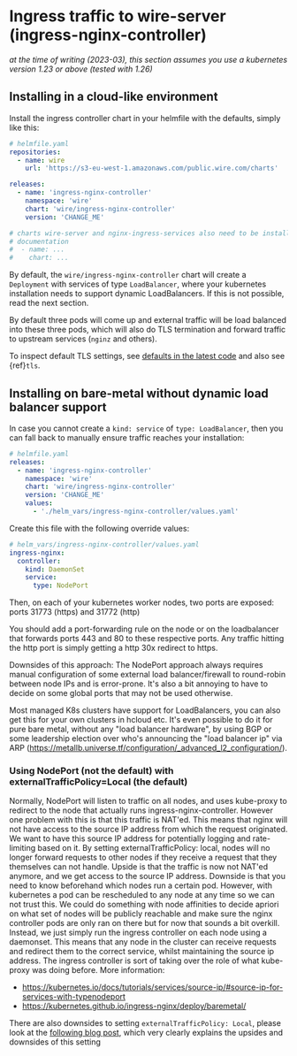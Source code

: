 # Ingress traffic to wire-server (ingress-nginx-controller)

*at the time of writing (2023-03), this section assumes you use a kubernetes
version 1.23 or above (tested with 1.26)*

## Installing in a cloud-like environment

Install the ingress controller chart in your helmfile with the defaults, simply
like this:

```yaml
# helmfile.yaml
repositories:
  - name: wire
    url: 'https://s3-eu-west-1.amazonaws.com/public.wire.com/charts'

releases:
  - name: 'ingress-nginx-controller'
    namespace: 'wire'
    chart: 'wire/ingress-nginx-controller'
    version: 'CHANGE_ME'

# charts wire-server and nginx-ingress-services also need to be installed, see other
# documentation
#  - name: ...
#    chart: ...
```

By default, the `wire/ingress-nginx-controller` chart will create a `Deployment`
with services of type `LoadBalancer`, where your kubernetes installation needs
to support dynamic LoadBalancers. If this is not possible, read the next section.

By default three pods will come up and external traffic will be load balanced into these
three pods, which will also do TLS termination and forward traffic to upstream
services (`nginz` and others).

To inspect default TLS settings, see [defaults in the latest code](https://github.com/wireapp/wire-server/blob/develop/charts/ingress-nginx-controller/values.yaml) and also see {ref}`tls`.

## Installing on bare-metal without dynamic load balancer support

In case you cannot create a `kind: service` of `type: LoadBalancer`, then you
can fall back to manually ensure traffic reaches your installation:

```yaml
# helmfile.yaml
releases:
  - name: 'ingress-nginx-controller'
    namespace: 'wire'
    chart: 'wire/ingress-nginx-controller'
    version: 'CHANGE_ME'
    values:
      - './helm_vars/ingress-nginx-controller/values.yaml'
```

Create this file with the following override values:

```yaml
# helm_vars/ingress-nginx-controller/values.yaml
ingress-nginx:
  controller:
    kind: DaemonSet
    service:
      type: NodePort
```

Then, on each of your kubernetes worker nodes, two ports are exposed: ports
31773 (https) and 31772 (http)

You should add a port-forwarding rule on the node or on the loadbalancer that
forwards ports 443 and 80 to these respective ports. Any traffic hitting the http port is simply getting a http 30x redirect to https.

Downsides of this approach: The NodePort approach always requires manual configuration of some external load balancer/firewall to round-robin between node IPs and is error-prone. It's also a bit annoying to have to decide on some global ports that may not be used otherwise.

Most managed K8s clusters have support for LoadBalancers, you can also get this for your own clusters in hcloud etc. It's even possible to do it for pure bare metal, without any "load balancer hardware", by using BGP or some leadership election over who's announcing the "load balancer ip" via ARP (https://metallb.universe.tf/configuration/_advanced_l2_configuration/).

### Using NodePort (not the default) with externalTrafficPolicy=Local (the default)

Normally, NodePort will listen to traffic on all nodes, and uses kube-proxy
to redirect to the node that actually runs ingress-nginx-controller. However
one problem with this is that this traffic is NAT'ed. This means that nginx
will not have access to the source IP address from which the request
originated.  We want to have this source IP address for potentially logging
and rate-limiting based on it. By setting externalTrafficPolicy: local,
nodes will no longer forward requests to other nodes if they receive a
request that they themselves can not handle. Upside is that the traffic is
now not NAT'ed anymore, and we get access to the source IP address. Downside
is that you need to know beforehand which nodes run a certain pod. However,
with kubernetes a pod can be rescheduled to any node at any time so we can
not trust this.  We could do something with node affinities to decide apriori
on what set of nodes will be publicly reachable and make sure the nginx
controller pods are only ran on there but for now that sounds a bit overkill.
Instead, we just simply run the ingress controller on each node using a
daemonset. This means that any node in the cluster can receive requests and
redirect them to the correct service, whilst maintaining the source ip
address. The ingress controller is sort of taking over the role of what
kube-proxy was doing before.
More information:
- https://kubernetes.io/docs/tutorials/services/source-ip/#source-ip-for-services-with-typenodeport
- https://kubernetes.github.io/ingress-nginx/deploy/baremetal/

There are also downsides to setting `externalTrafficPolicy: Local`, please look at the [following blog post](https://www.asykim.com/blog/deep-dive-into-kubernetes-external-traffic-policies), which very clearly explains the upsides and
downsides of this setting
